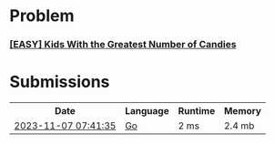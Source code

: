 <h1>Problem</h1>
<h3><a href="https://leetcode.com/problems/kids-with-the-greatest-number-of-candies/description/">[EASY] Kids With the Greatest Number of Candies</a></h3>

<h1>Submissions</h1>
<table>
<tr>
<th>Date</th> <th>Language</th> <th>Runtime</th> <th>Memory</th>
</tr>
<tr>
<td> <a href="https://leetcode.com/submissions/detail/1093404932/"> 2023-11-07 07:41:35 </a> </td>
<td> <a href="./1528.%20Kids%20With%20the%20Greatest%20Number%20of%20Candies.go"> Go </a> </td>
<td> 2 ms </td>
<td> 2.4 mb </td>
</tr>
</table>
